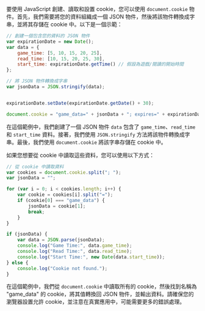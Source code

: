 要使用 JavaScript 創建、讀取和設置 cookie，您可以使用 `document.cookie` 物件。首先，我們需要將您的資料組織成一個 JSON 物件，然後將該物件轉換成字串，並將其存儲在 cookie 中。以下是一個示範：

```javascript
// 創建一個包含您的資料的 JSON 物件
var expirationDate = new Date();
var data = {
    game_time: [5, 10, 15, 20, 25],
    read_time: [10, 15, 20, 25, 30],
    start_time: expirationDate.getTime() // 假設為遊戲/閱讀的開始時間
};

// 將 JSON 物件轉換成字串
var jsonData = JSON.stringify(data);


expirationDate.setDate(expirationDate.getDate() + 30);

document.cookie = "game_data=" + jsonData + "; expires=" + expirationDate.toUTCString() + "; path=/";

```

在這個範例中，我們創建了一個 JSON 物件 `data` 包含了 `game_time`、`read_time` 和 `start_time` 資料。接著，我們使用 `JSON.stringify` 方法將該物件轉換成字串。最後，我們使用 `document.cookie` 將該字串存儲在 cookie 中。

如果您想要從 cookie 中讀取這些資料，您可以使用以下方式：

```javascript
// 從 cookie 中讀取資料
var cookies = document.cookie.split("; ");
var jsonData = "";

for (var i = 0; i < cookies.length; i++) {
    var cookie = cookies[i].split("=");
    if (cookie[0] === "game_data") {
        jsonData = cookie[1];
        break;
    }
}

if (jsonData) {
    var data = JSON.parse(jsonData);
    console.log("Game Time:", data.game_time);
    console.log("Read Time:", data.read_time);
    console.log("Start Time:", new Date(data.start_time));
} else {
    console.log("Cookie not found.");
}
```

在這個範例中，我們從 `document.cookie` 中讀取所有的 cookie，然後找到名稱為 "game_data" 的 cookie，將其值轉換回 JSON 物件，並輸出資料。請確保您的瀏覽器設置允許 cookie，並注意在真實應用中，可能需要更多的錯誤處理。